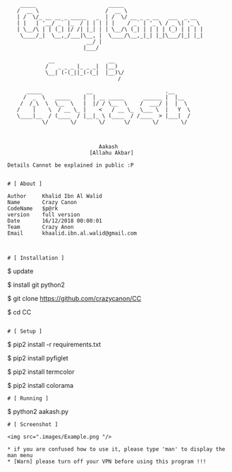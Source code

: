         _____                       _____                                
       /  __ \                     /  __ \                               
       | /  \/_ __ __ _ _____   _  | /  \/ __ _ _ __   ___  _ __         
       | |   | '__/ _` |_  / | | | | |    / _` | '_ \ / _ \| '_ \        
       | \__/\ | | (_| |/ /| |_| | | \__/\ (_| | | | | (_) | | | |       
        \____/_|  \__,_/___|\__, |  \____/\__,_|_| |_|\___/|_| |_|       
                             __/ |                                       
                            |___/                                        

                 __                 __                 
                /   _ _ _ |_ _ _|  |__)                
                \__| (-(_||_(-(_|  |__)\/              
                                       /               

          _____              __                       .__            
         /  _  \   _____    |  | __ _____      ______ |  |__         
        /  /_\  \  \__  \   |  |/ / \__  \    /  ___/ |  |  \        
       /    |    \  / __ \_ |    <   / __ \_  \___ \  |   Y  \       
       \____|__  / (____  / |__|_ \ (____  / /____  > |___|  /       
               \/       \/       \/      \/       \/       \/        

        
                                       
                                 Aakash 
                              [Allahu Akbar]


```
Details Cannot be explained in public :P 


# [ About ]
```

    Author     Khalid Ibn Al Walid
    Name       Crazy Canon
    CodeName   $p@rk
    version    full version
    Date       16/12/2018 00:00:01
    Team       Crazy Anon
    Email      khaalid.ibn.al.walid@gmail.com

```


# [ Installation ]
```
$ update

$ install git python2

$ git clone https://github.com/crazycanon/CC

$ cd CC

```

# [ Setup ]
```
$ pip2 install -r requirements.txt

$ pip2 install pyfiglet

$ pip2 install termcolor

$ pip2 install colorama

```
# [ Running ]
```
$ python2 aakash.py

```
# [ Screenshot ]

<img src=".images/Example.png "/>

* if you are confused how to use it, please type 'man' to display the man menu
* [Warn] please turn off your VPN before using this program !!!


